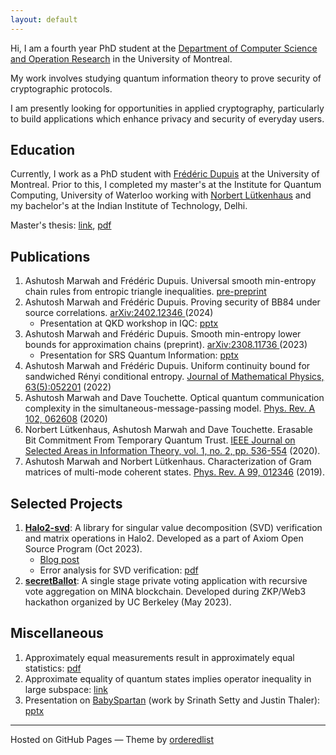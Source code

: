 ```yaml
---
layout: default
---
```


Hi, I am a fourth year PhD student at the <a href = "https://diro.umontreal.ca/english/home/" target="_blank">Department of Computer Science and Operation Research</a> in the University of Montreal.

My work involves studying quantum information theory to prove security of cryptographic protocols.

I am presently looking for opportunities in applied cryptography, particularly to build applications which enhance privacy and security of everyday users.

## Education

Currently, I work as a PhD student with <a href="https://www.iro.umontreal.ca/~dupuisf/" target="_blank">Frédéric Dupuis</a> at the University of Montreal. Prior to this, I completed my master's at the Institute for Quantum Computing, University of Waterloo working with <a href="https://lutkenhausgroup.wordpress.com/" target="_blank">Norbert Lütkenhaus</a> and my bachelor's at the Indian Institute of Technology, Delhi.

Master's thesis: [link](http://hdl.handle.net/10012/15087), [pdf](./docs/Master-thesis.pdf)

## Publications

1. Ashutosh Marwah and Frédéric Dupuis. Universal smooth min-entropy chain rules from entropic triangle inequalities. <a href = "./docs/uni-ch-rules.pdf" target="_blank">pre-preprint </a>
1. Ashutosh Marwah and Frédéric Dupuis. Proving security of BB84 under source correlations. <a href = "https://arxiv.org/abs/2402.12346" target="_blank">arXiv:2402.12346 </a> (2024)
   - Presentation at QKD workshop in IQC: [pptx](./presentations/Source_correlations.pptx)
1. Ashutosh Marwah and Frédéric Dupuis. Smooth min-entropy lower bounds for approximation chains (preprint). <a href = "https://arxiv.org/abs/2308.11736" target="_blank">arXiv:2308.11736 </a> (2023)
   - Presentation for SRS Quantum Information: [pptx](./presentations/Approx-chains.pptx)
1. Ashutosh Marwah and Frédéric Dupuis. Uniform continuity bound for sandwiched Rényi conditional entropy. <a href= "https://aip.scitation.org/doi/abs/10.1063/5.0088507" target="_blank">Journal of Mathematical Physics, 63(5):052201</a> (2022)
1. Ashutosh Marwah and Dave Touchette. Optical quantum communication complexity in the simultaneous-message-passing model. <a href = "https://journals.aps.org/pra/abstract/10.1103/PhysRevA.102.062608" target="_blank">Phys. Rev. A 102, 062608</a> (2020)
1. Norbert Lütkenhaus, Ashutosh Marwah and Dave Touchette. Erasable Bit Commitment From Temporary Quantum Trust. <a href =" https://ieeexplore.ieee.org/abstract/document/9169704" target="_blank">IEEE Journal on Selected Areas in Information Theory, vol. 1, no. 2, pp. 536-554</a> (2020).
1. Ashutosh Marwah and Norbert Lütkenhaus. Characterization of Gram matrices of multi-mode coherent states. <a href = "https://journals.aps.org/pra/abstract/10.1103/PhysRevA.99.012346" target="_blank">Phys. Rev. A 99, 012346</a> (2019).

## Selected Projects

1. [<b>Halo2-svd</b>](https://github.com/goforashutosh/halo2-svd): A library for singular value decomposition (SVD) verification and matrix operations in Halo2. Developed as a part of Axiom Open Source Program (Oct 2023).
   - [Blog post](https://hackmd.io/@SQko9rCYRT67XG7dx6zaRQ/r1cWTJEfT)
   - Error analysis for SVD verification: [pdf](https://github.com/goforashutosh/halo2-svd/blob/svd/Error%20Analysis%20for%20SVD.pdf)
1. [<b>secretBallot</b>](https://github.com/goforashutosh/secretBallot): A single stage private voting application with recursive vote aggregation on MINA blockchain. Developed during ZKP/Web3 hackathon organized by UC Berkeley (May 2023).

## Miscellaneous

1. Approximately equal measurements result in approximately equal statistics: [pdf](https://github.com/goforashutosh/Close-meas-imply-close-stats/blob/master/paper.pdf)
1. Approximate equality of quantum states implies operator inequality in large subspace: [link](https://mathoverflow.net/questions/448774/does-approximate-equality-of-quantum-states-imply-operator-inequality-in-a-large)
1. Presentation on [BabySpartan](https://eprint.iacr.org/2023/1799) (work by Srinath Setty and Justin Thaler): [pptx](./presentations/Presn-babySpartan.pptx)

---

Hosted on GitHub Pages &mdash; Theme by <a href="https://github.com/orderedlist" target="_blank">orderedlist</a>
